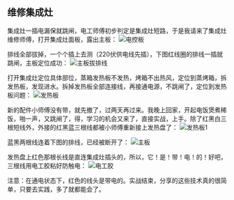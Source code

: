 ## 维修集成灶
集成灶一插电漏保就跳闸，电工师傅初步判定是集成灶短路，于是我请来了集成灶维修师傅，打开集成灶面板，露出主板：
![电控板](../images/1-维修家电/05-维修集成灶/电控板.webp)

排线全部拔掉，一个个插上去测（220伏供电线先插），下图红线圈的排线一插就跳闸，主板定位成功：
![主板拔排线](../images/1-维修家电/05-维修集成灶/主板拔排线.webp)

打开集成灶定位具体部位，蒸箱发热板不发热，烤箱不出热风，定位到蒸烤箱，拆发热板，发现进水。拆掉发热板全部连接线，再接通电源，不跳闸了，定位到发热板问题：
![发热板](../images/1-维修家电/05-维修集成灶/发热板.webp)

新的配件小师傅没有带，就先撤了，过两天再过来。我晚上回家，开起电饭煲煮稀饭，啪一声，又跳闸了，得，学习的机会又来了，直接实战，上手。除了红黑白三根短线外，外接的红黑蓝三根线都被小师傅重新接上发热盘了：
![发热板1](../images/1-维修家电/05-维修集成灶/发热板1.webp)

蓝黑两根线连着下图的排线，已经被断开了：
![主板](../images/1-维修家电/05-维修集成灶/主板.webp)

发热盘上红色那根长线是直连集成灶插头的，所以，它！是！带！电！的！好吧，三根线用电工胶粘好防触电：
![电工胶](../images/1-维修家电/05-维修集成灶/电工胶.webp)

注意：在通电状态下，红色的线头是带电的。实战结束，分享的这些技术真的很简单，只要去实践，多了就都能会了。